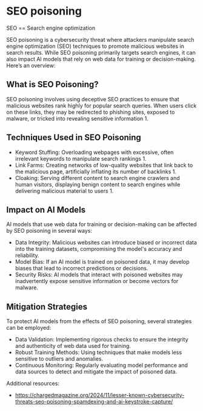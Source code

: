# SEO poisoning 

SEO == Search engine optimization

SEO poisoning is a cybersecurity threat where attackers manipulate search engine optimization (SEO) techniques to promote malicious websites in search results. While SEO poisoning primarily targets search engines, it can also impact AI models that rely on web data for training or decision-making. Here’s an overview:

## What is SEO Poisoning?
SEO poisoning involves using deceptive SEO practices to ensure that malicious websites rank highly for popular search queries. When users click on these links, they may be redirected to phishing sites, exposed to malware, or tricked into revealing sensitive information 1.

## Techniques Used in SEO Poisoning
- Keyword Stuffing: Overloading webpages with excessive, often irrelevant keywords to manipulate search rankings 1.
- Link Farms: Creating networks of low-quality websites that link back to the malicious page, artificially inflating its number of backlinks 1.
- Cloaking: Serving different content to search engine crawlers and human visitors, displaying benign content to search engines while delivering malicious material to users 1.

## Impact on AI Models
AI models that use web data for training or decision-making can be affected by SEO poisoning in several ways:
-  Data Integrity: Malicious websites can introduce biased or incorrect data into the training datasets, compromising the model's accuracy and reliability.
- Model Bias: If an AI model is trained on poisoned data, it may develop biases that lead to incorrect predictions or decisions.
- Security Risks: AI models that interact with poisoned websites may inadvertently expose sensitive information or become vectors for malware.


## Mitigation Strategies
To protect AI models from the effects of SEO poisoning, several strategies can be employed:
- Data Validation: Implementing rigorous checks to ensure the integrity and authenticity of web data used for training.
- Robust Training Methods: Using techniques that make models less sensitive to outliers and anomalies.
- Continuous Monitoring: Regularly evaluating model performance and data sources to detect and mitigate the impact of poisoned data.

Additional resources:
- https://chargedmagazine.org/2024/11/lesser-known-cybersecurity-threats-seo-poisoning-spamdexing-and-ai-keystroke-capture/

